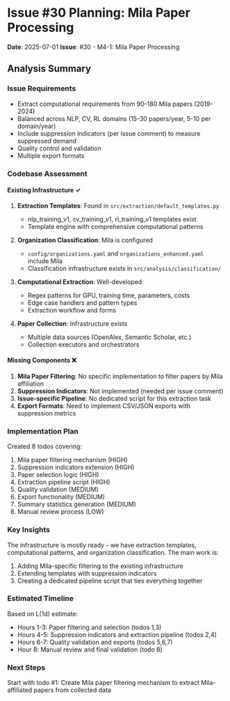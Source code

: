 # Issue #30 Planning: Mila Paper Processing

**Date**: 2025-07-01
**Issue**: #30 - M4-1: Mila Paper Processing

## Analysis Summary

### Issue Requirements
- Extract computational requirements from 90-180 Mila papers (2019-2024)
- Balanced across NLP, CV, RL domains (15-30 papers/year, 5-10 per domain/year)
- Include suppression indicators (per issue comment) to measure suppressed demand
- Quality control and validation
- Multiple export formats

### Codebase Assessment

#### Existing Infrastructure ✓
1. **Extraction Templates**: Found in `src/extraction/default_templates.py`
   - nlp_training_v1, cv_training_v1, rl_training_v1 templates exist
   - Template engine with comprehensive computational patterns

2. **Organization Classification**: Mila is configured
   - `config/organizations.yaml` and `organizations_enhanced.yaml` include Mila
   - Classification infrastructure exists in `src/analysis/classification/`

3. **Computational Extraction**: Well-developed
   - Regex patterns for GPU, training time, parameters, costs
   - Edge case handlers and pattern types
   - Extraction workflow and forms

4. **Paper Collection**: Infrastructure exists
   - Multiple data sources (OpenAlex, Semantic Scholar, etc.)
   - Collection executors and orchestrators

#### Missing Components ❌
1. **Mila Paper Filtering**: No specific implementation to filter papers by Mila affiliation
2. **Suppression Indicators**: Not implemented (needed per issue comment)
3. **Issue-specific Pipeline**: No dedicated script for this extraction task
4. **Export Formats**: Need to implement CSV/JSON exports with suppression metrics

### Implementation Plan

Created 8 todos covering:
1. Mila paper filtering mechanism (HIGH)
2. Suppression indicators extension (HIGH)
3. Paper selection logic (HIGH)
4. Extraction pipeline script (HIGH)
5. Quality validation (MEDIUM)
6. Export functionality (MEDIUM)
7. Summary statistics generation (MEDIUM)
8. Manual review process (LOW)

### Key Insights

The infrastructure is mostly ready - we have extraction templates, computational patterns, and organization classification. The main work is:
1. Adding Mila-specific filtering to the existing infrastructure
2. Extending templates with suppression indicators
3. Creating a dedicated pipeline script that ties everything together

### Estimated Timeline
Based on L(1d) estimate:
- Hours 1-3: Paper filtering and selection (todos 1,3)
- Hours 4-5: Suppression indicators and extraction pipeline (todos 2,4)
- Hours 6-7: Quality validation and exports (todos 5,6,7)
- Hour 8: Manual review and final validation (todo 8)

### Next Steps
Start with todo #1: Create Mila paper filtering mechanism to extract Mila-affiliated papers from collected data
